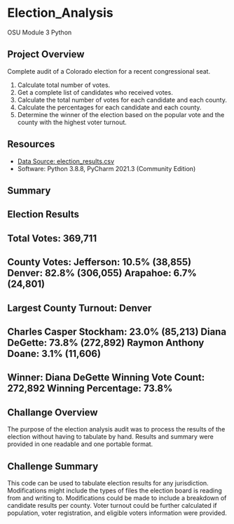 # Election_Analysis
OSU Module 3 Python

## Project Overview
Complete audit of a Colorado election for a recent congressional seat.

  1. Calculate total number of votes.
  2. Get a complete list of candidates who received votes.
  3. Calculate the total number of votes for each candidate and each county.
  4. Calculate the percentages for each candidate and each county.
  5. Determine the winner of the election based on the popular vote and the county with the highest voter turnout.

## Resources
  - [Data Source: election_results.csv](/Resources/election_results.csv)
  - Software: Python 3.8.8, PyCharm 2021.3 (Community Edition)

## Summary
Election Results
-------------------------
Total Votes: 369,711
-------------------------

County Votes:
Jefferson: 10.5% (38,855)
Denver: 82.8% (306,055) 
Arapahoe: 6.7% (24,801)
-------------------------
Largest County Turnout: Denver
-------------------------
Charles Casper Stockham: 23.0% (85,213)
Diana DeGette: 73.8% (272,892)
Raymon Anthony Doane: 3.1% (11,606)
-------------------------
Winner: Diana DeGette
Winning Vote Count: 272,892
Winning Percentage: 73.8%
-------------------------

## Challange Overview
  The purpose of the election analysis audit was to process the results of the election without having to tabulate by hand.
  Results and summary were provided in one readable and one portable format.
  
## Challenge Summary
  This code can be used to tabulate election results for any jurisdiction.
  Modifications might include the types of files the election board is reading from and writing to.
  Modifications could be made to include a breakdown of candidate results per county.
  Voter turnout could be further calculated if population, voter registration, and eligible voters information were provided.
